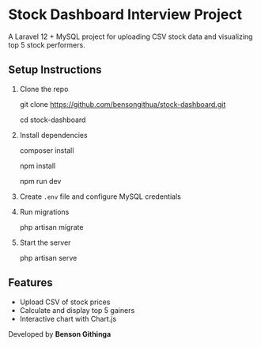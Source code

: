 # Stock Dashboard Interview Project

A Laravel 12 + MySQL project for uploading CSV stock data and visualizing top 5 stock performers.

## Setup Instructions

1. Clone the repo

    git clone https://github.com/bensongithua/stock-dashboard.git

    cd stock-dashboard

2. Install dependencies

    composer install

    npm install

    npm run dev

3. Create `.env` file and configure MySQL credentials
4. Run migrations

    php artisan migrate

5. Start the server

    php artisan serve

## Features

-   Upload CSV of stock prices
-   Calculate and display top 5 gainers
-   Interactive chart with Chart.js

Developed by **Benson Githinga**
